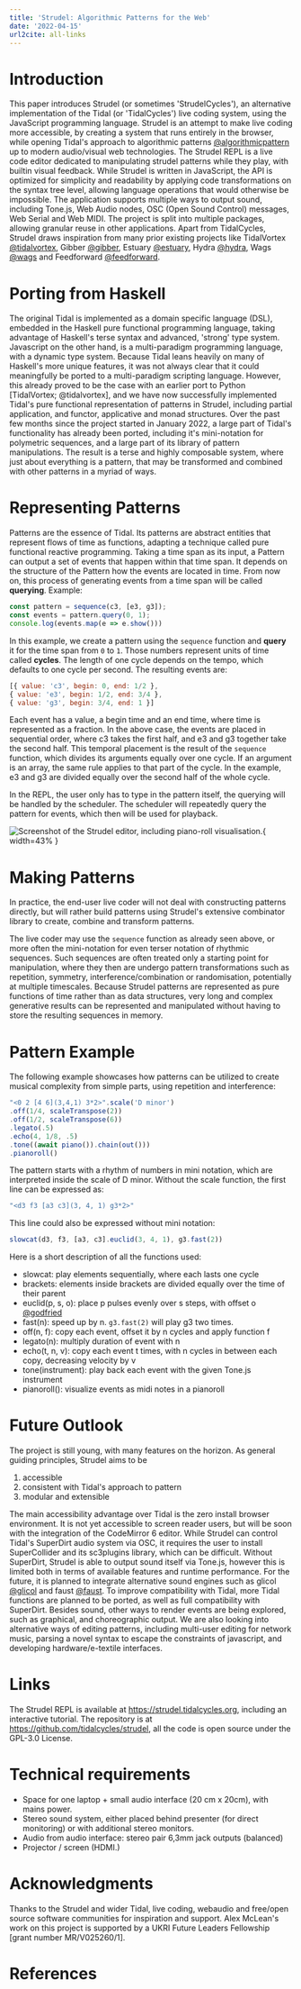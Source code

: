 ```yaml
---
title: 'Strudel: Algorithmic Patterns for the Web'
date: '2022-04-15'
url2cite: all-links
---
```


# Introduction

This paper introduces Strudel (or sometimes 'StrudelCycles'), an alternative implementation of the Tidal (or 'TidalCycles') live coding system, using the JavaScript programming language. Strudel is an attempt to make live coding more accessible, by creating a system that runs entirely in the browser, while opening Tidal's approach to algorithmic patterns [@algorithmicpattern] up to modern audio/visual web technologies. The Strudel REPL is a live code editor dedicated to manipulating strudel patterns while they play, with builtin visual feedback. While Strudel is written in JavaScript, the API is optimized for simplicity and readability by applying code transformations on the syntax tree level, allowing language operations that would otherwise be impossible. The application supports multiple ways to output sound, including Tone.js, Web Audio nodes, OSC (Open Sound Control) messages, Web Serial and Web MIDI. The project is split into multiple packages, allowing granular reuse in other applications. Apart from TidalCycles, Strudel draws inspiration from many prior existing projects like TidalVortex [@tidalvortex], Gibber [@gibber], Estuary [@estuary], Hydra [@hydra], Wags [@wags] and Feedforward [@feedforward].

# Porting from Haskell

The original Tidal is implemented as a domain specific language (DSL), embedded in the Haskell pure functional programming language, taking advantage of Haskell's terse syntax and advanced, 'strong' type system. Javascript on the other hand, is a multi-paradigm programming language, with a dynamic type system. Because Tidal leans heavily on many of Haskell's more unique features, it was not always clear that it could meaningfully be ported to a multi-paradigm scripting language. However, this already proved to be the case with an earlier port to Python [TidalVortex; @tidalvortex], and we have now successfully implemented Tidal's pure functional representation of patterns in Strudel, including partial application, and functor, applicative and monad structures. Over the past few months since the project started in January 2022, a large part of Tidal's functionality has already been ported, including it's mini-notation for polymetric sequences, and a large part of its library of pattern manipulations. The result is a terse and highly composable system, where just about everything is a pattern, that may be transformed and combined with other patterns in a myriad of ways.

# Representing Patterns

Patterns are the essence of Tidal. Its patterns are abstract entities that represent flows of time as functions, adapting a technique called pure functional reactive programming.
Taking a time span as its input, a Pattern can output a set of events that happen within that time span.
It depends on the structure of the Pattern how the events are located in time.
From now on, this process of generating events from a time span will be called **querying**.
Example:

```js
const pattern = sequence(c3, [e3, g3]);
const events = pattern.query(0, 1);
console.log(events.map(e => e.show()))
```

In this example, we create a pattern using the `sequence` function and **query** it for the time span from `0` to `1`.
Those numbers represent units of time called **cycles**. The length of one cycle depends on the tempo, which defaults to one cycle per second.
The resulting events are:

```js
[{ value: 'c3', begin: 0, end: 1/2 },
{ value: 'e3', begin: 1/2, end: 3/4 },
{ value: 'g3', begin: 3/4, end: 1 }]
```

Each event has a value, a begin time and an end time, where time is represented as a fraction.
In the above case, the events are placed in sequential order, where c3 takes the first half, and e3 and g3 together take the second half.
This temporal placement is the result of the `sequence` function, which divides its arguments equally over one cycle.
If an argument is an array, the same rule applies to that part of the cycle. In the example, e3 and g3 are divided equally over the second half of the whole cycle.

In the REPL, the user only has to type in the pattern itself, the querying will be handled by the scheduler.
The scheduler will repeatedly query the pattern for events, which then will be used for playback.

![Screenshot of the Strudel editor, including piano-roll visualisation.](images/strudel-screenshot.png){ width=43% }

# Making Patterns

In practice, the end-user live coder will not deal with constructing patterns directly, but will rather build patterns using Strudel's extensive combinator library to create, combine and transform patterns.

The live coder may use the `sequence` function as already seen above, or more often the mini-notation for even terser notation of rhythmic sequences. Such sequences are often treated only a starting point for manipulation, where they then are undergo pattern transformations such as repetition, symmetry, interference/combination or randomisation, potentially at multiple timescales. Because Strudel patterns are represented as pure functions of time rather than as data structures, very long and complex generative results can be represented and manipulated without having to store the resulting sequences in memory.

# Pattern Example

The following example showcases how patterns can be utilized to create musical complexity from simple parts, using repetition and interference:

```js
"<0 2 [4 6](3,4,1) 3*2>".scale('D minor')
.off(1/4, scaleTranspose(2))
.off(1/2, scaleTranspose(6))
.legato(.5)
.echo(4, 1/8, .5)
.tone((await piano()).chain(out()))
.pianoroll()
```

The pattern starts with a rhythm of numbers in mini notation, which are interpreted inside the scale of D minor.
Without the scale function, the first line can be expressed as:

```js
"<d3 f3 [a3 c3](3, 4, 1) g3*2>"
```

This line could also be expressed without mini notation:

```js
slowcat(d3, f3, [a3, c3].euclid(3, 4, 1), g3.fast(2))
```

Here is a short description of all the functions used:

- slowcat: play elements sequentially, where each lasts one cycle
- brackets: elements inside brackets are divided equally over the time of their parent
- euclid(p, s, o): place p pulses evenly over s steps, with offset o [@godfried]
- fast(n): speed up by n. `g3.fast(2)` will play g3 two times.
- off(n, f): copy each event, offset it by n cycles and apply function f
- legato(n): multiply duration of event with n
- echo(t, n, v): copy each event t times, with n cycles in between each copy, decreasing velocity by v
- tone(instrument): play back each event with the given Tone.js instrument
- pianoroll(): visualize events as midi notes in a pianoroll

# Future Outlook

The project is still young, with many features on the horizon. As general guiding principles, Strudel aims to be

1. accessible
2. consistent with Tidal's approach to pattern
3. modular and extensible

The main accessibility advantage over Tidal is the zero install browser environment. It is not yet accessible to screen reader users, but will be soon with the integration of the CodeMirror 6 editor. While Strudel can control Tidal's SuperDirt audio system via OSC, it requires the user to install SuperCollider and its sc3plugins library, which can be difficult. Without SuperDirt, Strudel is able to output sound itself via Tone.js, however this is limited both in terms of available features and runtime performance. For the future, it is planned to integrate alternative sound engines such as glicol [@glicol] and faust [@faust]. To improve compatibility with Tidal, more Tidal functions are planned to be ported, as well as full compatibility with SuperDirt. Besides sound, other ways to render events are being explored, such as graphical, and choreographic output. We are also looking into alternative ways of editing patterns, including multi-user editing for network music, parsing a novel syntax to escape the constraints of javascript, and developing hardware/e-textile interfaces.

# Links

The Strudel REPL is available at <https://strudel.tidalcycles.org>, including an interactive tutorial.
The repository is at <https://github.com/tidalcycles/strudel>, all the code is open source under the GPL-3.0 License.

# Technical requirements

- Space for one laptop + small audio interface (20 cm x 20cm), with mains power.
- Stereo sound system, either placed behind presenter (for direct monitoring) or with additional stereo monitors.
- Audio from audio interface: stereo pair 6,3mm jack outputs (balanced)
- Projector / screen (HDMI.)

# Acknowledgments

Thanks to the Strudel and wider Tidal, live coding, webaudio and free/open source software communities for inspiration and support. Alex McLean's work on this project is supported by a UKRI Future Leaders Fellowship [grant number MR/V025260/1].

# References

[@roberts2016]: https://www.tandfonline.com/doi/abs/10.1080/14794713.2016.1227602?journalCode=rpdm20
[@gibber]: https://quod.lib.umich.edu/i/icmc/bbp2372.2012.011/2/--gibber-live-coding-audio-in-the-browser?page=root;size=150;view=text
[@alternate-timelines]: https://zenodo.org/record/5788732
[@tidal.pegjs]: https://www.semanticscholar.org/paper/Bringing-the-TidalCycles-Mini-Notation-to-the-Roberts/74965efadd572ae3f40d14c633a5c8581c1b9f42
[@tidalvortex]: https://zenodo.org/record/6456380
[@estuary]: https://www.semanticscholar.org/paper/Estuary%3A-Browser-based-Collaborative-Projectional-Ogborn-Beverley/c6b5d34575d6230dfd8751ca4af8e5f6e44d916b
[@tidalcycles]: https://dl.acm.org/doi/10.1145/2633638.2633647
[@hession]: https://www.scopus.com/record/display.uri?eid=2-s2.0-84907386880&origin=inward&txGid=03307e26fba02a27bdc68bda462016f6266316467_Extending_Instruments_with_Live_Algorithms_in_a_Percussion_Code_Duo
[@spiegel]: https://www.academia.edu/664807/Manipulations_of_musical_patterns
[@bel]: https://citeseerx.ist.psu.edu/viewdoc/summary?doi=10.1.1.517.7129
[@algorithmicpattern]: https://zenodo.org/record/4299661
[@fabricating]: https://zenodo.org/record/2155745
[@cyclic-patterns]: https://zenodo.org/record/1548969
[@feedforward]: https://zenodo.org/record/6353969
[@godfried]: https://citeseerx.ist.psu.edu/viewdoc/summary?doi=10.1.1.72.1340
[@glicol]: https://webaudioconf.com/posts/2021_8/
[@faust]: https://webaudioconf.com/posts/2019_38/
[@wags]: https://mikesol.github.io/purescript-wags/
[@hydra]: https://hydra.ojack.xyz/docs/#/